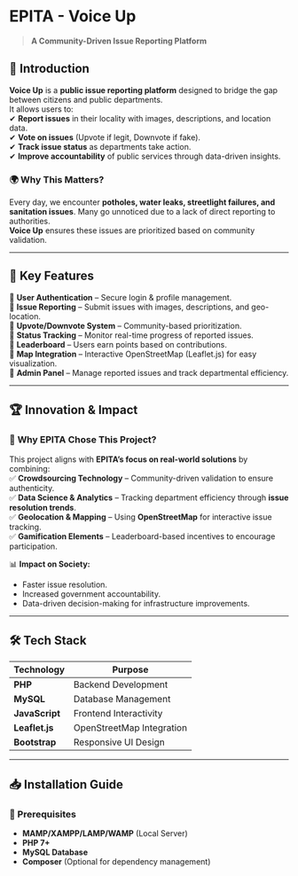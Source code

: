 # EPITA - Voice Up  
> **A Community-Driven Issue Reporting Platform**  

## 🚀 Introduction  
**Voice Up** is a **public issue reporting platform** designed to bridge the gap between citizens and public departments.  
It allows users to:  
✔ **Report issues** in their locality with images, descriptions, and location data.  
✔ **Vote on issues** (Upvote if legit, Downvote if fake).  
✔ **Track issue status** as departments take action.  
✔ **Improve accountability** of public services through data-driven insights.  

### 🌍 Why This Matters?  
Every day, we encounter **potholes, water leaks, streetlight failures, and sanitation issues**. Many go unnoticed due to a lack of direct reporting to authorities.  
**Voice Up** ensures these issues are prioritized based on community validation.  

---

## 🎯 Key Features  
🔹 **User Authentication** – Secure login & profile management.  
🔹 **Issue Reporting** – Submit issues with images, descriptions, and geo-location.  
🔹 **Upvote/Downvote System** – Community-based prioritization.  
🔹 **Status Tracking** – Monitor real-time progress of reported issues.  
🔹 **Leaderboard** – Users earn points based on contributions.  
🔹 **Map Integration** – Interactive OpenStreetMap (Leaflet.js) for easy visualization.  
🔹 **Admin Panel** – Manage reported issues and track departmental efficiency.  

---

## 🏆 Innovation & Impact  
### 🔹 **Why EPITA Chose This Project?**  
This project aligns with **EPITA’s focus on real-world solutions** by combining:  
✅ **Crowdsourcing Technology** – Community-driven validation to ensure authenticity.  
✅ **Data Science & Analytics** – Tracking department efficiency through **issue resolution trends**.  
✅ **Geolocation & Mapping** – Using **OpenStreetMap** for interactive issue tracking.  
✅ **Gamification Elements** – Leaderboard-based incentives to encourage participation.  

📊 **Impact on Society:**  
- Faster issue resolution.  
- Increased government accountability.  
- Data-driven decision-making for infrastructure improvements.  

---

## 🛠️ Tech Stack  
| **Technology** | **Purpose** |  
|--------------|------------|  
| **PHP** | Backend Development |  
| **MySQL** | Database Management |  
| **JavaScript** | Frontend Interactivity |  
| **Leaflet.js** | OpenStreetMap Integration |  
| **Bootstrap** | Responsive UI Design |  

---

## 📥 Installation Guide  

### 📌 Prerequisites  
- **MAMP/XAMPP/LAMP/WAMP** (Local Server)  
- **PHP 7+**  
- **MySQL Database**  
- **Composer** (Optional for dependency management)  
